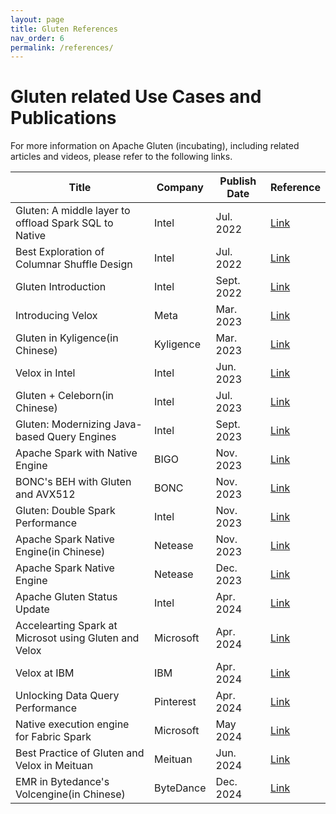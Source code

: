 ```yaml
---
layout: page
title: Gluten References
nav_order: 6
permalink: /references/
---
```


# Gluten related Use Cases and Publications

For more information on Apache Gluten (incubating), including related articles and videos, please refer to the following links.

| Title | Company | Publish Date | Reference |
|-------------------|---------|--------------|-----------------|
|Gluten: A middle layer to offload Spark SQL to Native|Intel|Jul. 2022|[Link](https://www.youtube.com/watch?v=0Q6gHT_N-1U&ab_channel=Databricks)|
|Best Exploration of Columnar Shuffle Design|Intel|Jul. 2022|[Link](https://www.youtube.com/watch?v=RICMojO0j1A&ab_channel=Databricks)|
|Gluten Introduction|Intel|Sept. 2022|[Link](https://medium.com/intel-analytics-software/accelerate-spark-sql-queries-with-gluten-9000b65d1b4e)|
|Introducing Velox|Meta|Mar. 2023|[Link](https://engineering.fb.com/2023/03/09/open-source/velox-open-source-execution-engine/)|
|Gluten in Kyligence(in Chinese)|Kyligence|Mar. 2023|[Link](https://zhuanlan.zhihu.com/p/617944074)|
|Velox in Intel|Intel|Jun. 2023|[Link](https://www.youtube.com/watch?v=yZ8F1vWqFXw&ab_channel=PrestoFoundation)|
|Gluten + Celeborn(in Chinese)|Intel|Jul. 2023|[Link](https://blog.csdn.net/weixin_45906054/article/details/131651065)|
|Gluten: Modernizing Java-based Query Engines|Intel|Sept. 2023|[Link](https://ceur-ws.org/Vol-3462/CDMS8.pdf)|
|Apache Spark with Native Engine|BIGO|Nov. 2023|[Link](https://mp.weixin.qq.com/s/8d7CwoGGbrK5_mkIZuf1eg)|
|BONC's BEH with Gluten and AVX512|BONC|Nov. 2023|[Link](https://www.intel.cn/content/www/cn/zh/artificial-intelligence/analytics/bonc-big-data-solutions-optimized-avx512-and-qat.html)|
|Gluten: Double Spark Performance|Intel|Nov. 2023|[Link](https://www.slidestalk.com/slidestalk/71777?video)|
|Apache Spark Native Engine(in Chinese)|Netease|Nov. 2023|[Link](https://zhuanlan.zhihu.com/p/670297787)|
|Apache Spark Native Engine|Netease|Dec. 2023|[Link](https://medium.com/@KyuubiApache/apache-spark-native-engine-3e1060567ed0)|
|Apache Gluten Status Update|Intel|Apr. 2024|[Link](https://www.youtube.com/watch?v=H7L5W6Vio3U&list=PLJvBe8nQAEsEBSoUY0lRFVZr2_YeHYkUR&index=8)|
|Accelearting Spark at Microsot using Gluten and Velox|Microsoft|Apr. 2024|[Link](https://www.youtube.com/watch?v=7pXOAjSITYs&ab_channel=VeloxCon)|
|Velox at IBM|IBM|Apr. 2024|[Link](https://youtu.be/npoEudB5nPo?si=hToh-acObN3miM1Q)|
|Unlocking Data Query Performance|Pinterest|Apr. 2024|[Link](https://www.youtube.com/watch?v=pQ4bMyXXLss&list=PLJvBe8nQAEsEBSoUY0lRFVZr2_YeHYkUR&index=10&t=3s&ab_channel=VeloxCon)|
|Native execution engine for Fabric Spark|Microsoft|May 2024|[Link](https://learn.microsoft.com/en-us/fabric/data-engineering/native-execution-engine-overview?tabs=sparksql)|
|Best Practice of Gluten and Velox in Meituan|Meituan|Jun. 2024|[Link](https://mp.weixin.qq.com/s/VvmhQi8YMsm0P5xYoiGEZQ)|
|EMR in Bytedance's Volcengine(in Chinese)|ByteDance|Dec. 2024|[Link](https://www.volcengine.com/docs/6491/1263264)|
